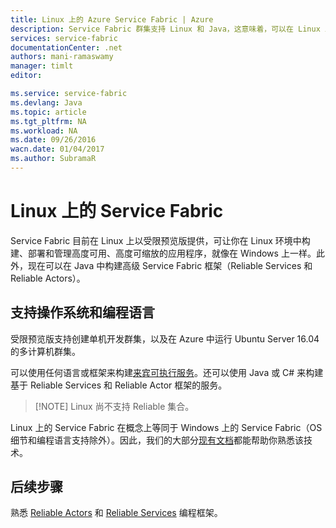 ```yaml
---
title: Linux 上的 Azure Service Fabric | Azure
description: Service Fabric 群集支持 Linux 和 Java，这意味着，可以在 Linux 上部署和托管以 Java 和 C# 编写的 Service Fabric 应用程序。
services: service-fabric
documentationCenter: .net
authors: mani-ramaswamy
manager: timlt
editor: 

ms.service: service-fabric
ms.devlang: Java
ms.topic: article
ms.tgt_pltfrm: NA
ms.workload: NA
ms.date: 09/26/2016
wacn.date: 01/04/2017
ms.author: SubramaR
---
```


# Linux 上的 Service Fabric

Service Fabric 目前在 Linux 上以受限预览版提供，可让你在 Linux 环境中构建、部署和管理高度可用、高度可缩放的应用程序，就像在 Windows 上一样。此外，现在可以在 Java 中构建高级 Service Fabric 框架（Reliable Services 和 Reliable Actors）。

## 支持操作系统和编程语言

受限预览版支持创建单机开发群集，以及在 Azure 中运行 Ubuntu Server 16.04 的多计算机群集。

可以使用任何语言或框架来构建[来宾可执行服务](./service-fabric-deploy-existing-app.md)。还可以使用 Java 或 C# 来构建基于 Reliable Services 和 Reliable Actor 框架的服务。

>[!NOTE] Linux 尚不支持 Reliable 集合。

Linux 上的 Service Fabric 在概念上等同于 Windows 上的 Service Fabric（OS 细节和编程语言支持除外）。因此，我们的大部分[现有文档](./index.md)都能帮助你熟悉该技术。

## 后续步骤

熟悉 [Reliable Actors](./service-fabric-reliable-actors-introduction.md) 和 [Reliable Services](./service-fabric-reliable-services-introduction.md) 编程框架。

<!---HONumber=Mooncake_Quality_Review_0104_2017-->